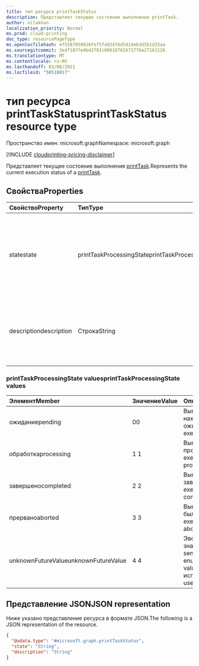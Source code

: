 ```yaml
---
title: тип ресурса printTaskStatus
description: Представляет текущее состояние выполнения printTask.
author: nilakhan
localization_priority: Normal
ms.prod: cloud-printing
doc_type: resourcePageType
ms.openlocfilehash: ef5587050926fef5fa924f6d541de63d5b1d33aa
ms.sourcegitcommit: 3edf187fe4b42f81c09610782671776a27161126
ms.translationtype: MT
ms.contentlocale: ru-RU
ms.lasthandoff: 03/06/2021
ms.locfileid: "50518017"
---
```

# <a name="printtaskstatus-resource-type"></a><span data-ttu-id="2b027-103">тип ресурса printTaskStatus</span><span class="sxs-lookup"><span data-stu-id="2b027-103">printTaskStatus resource type</span></span>

<span data-ttu-id="2b027-104">Пространство имен: microsoft.graph</span><span class="sxs-lookup"><span data-stu-id="2b027-104">Namespace: microsoft.graph</span></span>

[!INCLUDE [cloudprinting-pricing-disclaimer](../../includes/cloudprinting-pricing-disclaimer.md)]

<span data-ttu-id="2b027-105">Представляет текущее состояние выполнения [printTask](printtask.md).</span><span class="sxs-lookup"><span data-stu-id="2b027-105">Represents the current execution status of a [printTask](printtask.md).</span></span> 

## <a name="properties"></a><span data-ttu-id="2b027-106">Свойства</span><span class="sxs-lookup"><span data-stu-id="2b027-106">Properties</span></span>
|<span data-ttu-id="2b027-107">Свойство</span><span class="sxs-lookup"><span data-stu-id="2b027-107">Property</span></span>|<span data-ttu-id="2b027-108">Тип</span><span class="sxs-lookup"><span data-stu-id="2b027-108">Type</span></span>|<span data-ttu-id="2b027-109">Описание</span><span class="sxs-lookup"><span data-stu-id="2b027-109">Description</span></span>|
|:---|:---|:---|
|<span data-ttu-id="2b027-110">state</span><span class="sxs-lookup"><span data-stu-id="2b027-110">state</span></span>|<span data-ttu-id="2b027-111">printTaskProcessingState</span><span class="sxs-lookup"><span data-stu-id="2b027-111">printTaskProcessingState</span></span>|<span data-ttu-id="2b027-112">Текущее состояние обработки [printTask](printtask.md).</span><span class="sxs-lookup"><span data-stu-id="2b027-112">The current processing state of the [printTask](printtask.md).</span></span> <span data-ttu-id="2b027-113">Допустимые значения описаны в следующей таблице.</span><span class="sxs-lookup"><span data-stu-id="2b027-113">Valid values are described in the following table.</span></span>|
|<span data-ttu-id="2b027-114">description</span><span class="sxs-lookup"><span data-stu-id="2b027-114">description</span></span>|<span data-ttu-id="2b027-115">Строка</span><span class="sxs-lookup"><span data-stu-id="2b027-115">String</span></span>|<span data-ttu-id="2b027-116">Понятное для человека описание текущего состояния обработки [printTask](printtask.md).</span><span class="sxs-lookup"><span data-stu-id="2b027-116">A human-readable description of the current processing state of the [printTask](printtask.md).</span></span>|

### <a name="printtaskprocessingstate-values"></a><span data-ttu-id="2b027-117">printTaskProcessingState values</span><span class="sxs-lookup"><span data-stu-id="2b027-117">printTaskProcessingState values</span></span>

|<span data-ttu-id="2b027-118">Элемент</span><span class="sxs-lookup"><span data-stu-id="2b027-118">Member</span></span>|<span data-ttu-id="2b027-119">Значение</span><span class="sxs-lookup"><span data-stu-id="2b027-119">Value</span></span>|<span data-ttu-id="2b027-120">Описание</span><span class="sxs-lookup"><span data-stu-id="2b027-120">Description</span></span>|
|:---|:---|:---|
|<span data-ttu-id="2b027-121">ожидание</span><span class="sxs-lookup"><span data-stu-id="2b027-121">pending</span></span>|<span data-ttu-id="2b027-122">0</span><span class="sxs-lookup"><span data-stu-id="2b027-122">0</span></span>|<span data-ttu-id="2b027-123">Выполнение задач находится в стадии ожидания.</span><span class="sxs-lookup"><span data-stu-id="2b027-123">Task execution is pending.</span></span>|
|<span data-ttu-id="2b027-124">обработка</span><span class="sxs-lookup"><span data-stu-id="2b027-124">processing</span></span>|<span data-ttu-id="2b027-125">1 </span><span class="sxs-lookup"><span data-stu-id="2b027-125">1</span></span>|<span data-ttu-id="2b027-126">Выполнение задач продолжается.</span><span class="sxs-lookup"><span data-stu-id="2b027-126">Task execution is in progress.</span></span>|
|<span data-ttu-id="2b027-127">завершено</span><span class="sxs-lookup"><span data-stu-id="2b027-127">completed</span></span>|<span data-ttu-id="2b027-128">2 </span><span class="sxs-lookup"><span data-stu-id="2b027-128">2</span></span>|<span data-ttu-id="2b027-129">Выполнение задач завершено.</span><span class="sxs-lookup"><span data-stu-id="2b027-129">Task execution has completed.</span></span>|
|<span data-ttu-id="2b027-130">прервано</span><span class="sxs-lookup"><span data-stu-id="2b027-130">aborted</span></span>|<span data-ttu-id="2b027-131">3 </span><span class="sxs-lookup"><span data-stu-id="2b027-131">3</span></span>|<span data-ttu-id="2b027-132">Выполнение задач было прервано.</span><span class="sxs-lookup"><span data-stu-id="2b027-132">Task execution was aborted.</span></span>|
|<span data-ttu-id="2b027-133">unknownFutureValue</span><span class="sxs-lookup"><span data-stu-id="2b027-133">unknownFutureValue</span></span>|<span data-ttu-id="2b027-134">4 </span><span class="sxs-lookup"><span data-stu-id="2b027-134">4</span></span>|<span data-ttu-id="2b027-135">Эволюционирующее значение sentinel.</span><span class="sxs-lookup"><span data-stu-id="2b027-135">Evolvable enumeration sentinel value.</span></span> <span data-ttu-id="2b027-136">Не следует использовать.</span><span class="sxs-lookup"><span data-stu-id="2b027-136">Do not use.</span></span>|

## <a name="json-representation"></a><span data-ttu-id="2b027-137">Представление JSON</span><span class="sxs-lookup"><span data-stu-id="2b027-137">JSON representation</span></span>
<span data-ttu-id="2b027-138">Ниже указано представление ресурса в формате JSON.</span><span class="sxs-lookup"><span data-stu-id="2b027-138">The following is a JSON representation of the resource.</span></span>
<!-- {
  "blockType": "resource",
  "@odata.type": "microsoft.graph.printTaskStatus"
}
-->
``` json
{
  "@odata.type": "#microsoft.graph.printTaskStatus",
  "state": "String",
  "description": "String"
}
```

